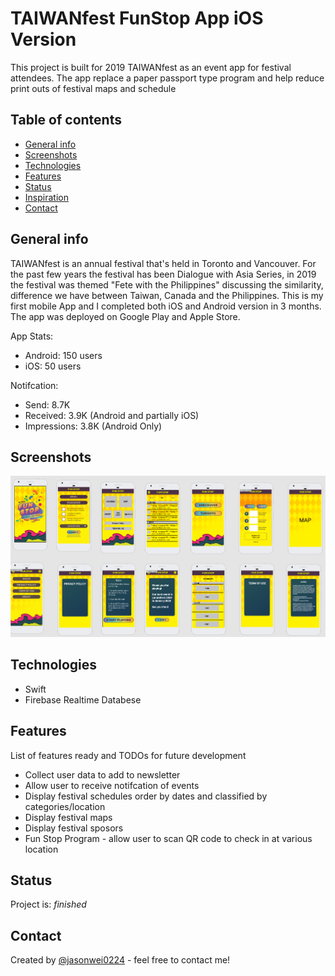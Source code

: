 # TAIWANfest FunStop App iOS Version
This project is built for 2019 TAIWANfest as an event app for festival attendees. 
The app replace a paper passport type program and help reduce print outs of festival maps and schedule

## Table of contents
* [General info](#general-info)
* [Screenshots](#screenshots)
* [Technologies](#technologies)
* [Features](#features)
* [Status](#status)
* [Inspiration](#inspiration)
* [Contact](#contact)

## General info
TAIWANfest is an annual festival that's held in Toronto and Vancouver. 
For the past few years the festival has been Dialogue with Asia Series, in 2019 the festival was 
themed "Fete with the Philippines" discussing the similarity, difference we have between Taiwan, Canada and the Philippines. 
This is my first mobile App and I completed both iOS and Android version in 3 months. The app was deployed on Google Play and 
Apple Store. 

App Stats:
* Android: 150 users
* iOS: 50 users

Notifcation:
* Send: 8.7K
* Received: 3.9K (Android and partially iOS)
* Impressions: 3.8K (Android Only)

## Screenshots
![Colored Wireframe](./Appcoloredwireframe.png)

## Technologies
* Swift
* Firebase Realtime Databese

## Features
List of features ready and TODOs for future development
* Collect user data to add to newsletter
* Allow user to receive notifcation of events
* Display festival schedules order by dates and classified by categories/location
* Display festival maps
* Display festival sposors
* Fun Stop Program - allow user to scan QR code to check in at various location 

## Status
Project is: _finished_

## Contact
Created by [@jasonwei0224](www.linkedin.com/in/jasonwei0224) - feel free to contact me!
